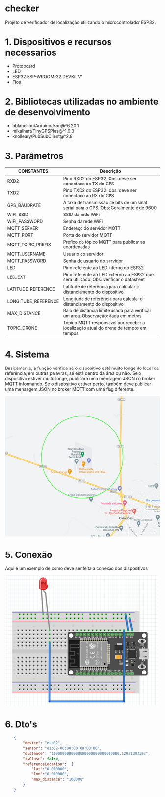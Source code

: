 # checker

Projeto de verificador de localização utilizando o microcontrolador ESP32.

# 1. Dispositivos e recursos necessarios

- Protoboard
- LED
- ESP32 ESP-WROOM-32 DEVKit V1
- Fios

# 2. Bibliotecas utilizadas no ambiente de desenvolvimento

- bblanchon/ArduinoJson@^6.20.1
- mikalhart/TinyGPSPlus@^1.0.3
- knolleary/PubSubClient@^2.8

# 3. Parâmetros

| CONSTANTES          | Descrição                                                                              |
| ------------------- | -------------------------------------------------------------------------------------- |
| RXD2                | Pino RXD2 do ESP32. Obs: deve ser conectado ao TX do GPS                               |
| TXD2                | Pino TXD2 do ESP32. Obs: deve ser conectado ao RX do GPS                               |
| GPS_BAUDRATE        | A taxa de transmissão de bits de um sinal serial para o GPS. Obs: Geralmente é de 9600 |
| WIFI_SSID           | SSID da rede WiFi                                                                      |
| WIFI_PASSWORD       | Senha da rede WiFi                                                                     |
| MQTT_SERVER         | Endereço do servidor MQTT                                                              |
| MQTT_PORT           | Porta do servidor MQTT                                                                 |
| MQTT_TOPIC_PREFIX   | Prefixo do tópico MQTT para publicar as coordenadas                                    |
| MQTT_USERNAME       | Usuario do servidor                                                                    |
| MQTT_PASSWORD       | Senha do usuario do servidor                                                           |
| LED                 | Pino referente ao LED interno do ESP32                                                 |
| LED_EXT             | Pino referente ao LED externo ao ESP32 que será utilizado. Obs: verificar o datasheet  |
| LATITUDE_REFERENCE  | Latitude de referência para calcular o distanciamento do dispositivo                   |
| LONGITUDE_REFERENCE | Longitude de referência para calcular o distanciamento do dispositivo                  |
| MAX_DISTANCE        | Raio de distância limite usada para verificar um area. Observação: dada em metros      |
| TOPIC_DRONE         | Tópico MQTT responsavel por receber a localização atual do drone de tempos em tempos   |


# 4. Sistema

Basicamente, a função verifica se o dispositivo está muito longe do local de referência, em outras palavras, se está dentro da área ou não.
Se o dispositivo estiver muito longe, publicará uma mensagem JSON no broker MQTT informando. Se o dispositivo estiver perto, também deve publicar uma mensagem JSON no broker MQTT com uma flag diferente.

![plot](./assets/referenceLocation.png)

# 5. Conexão

Aqui é um exemplo de como deve ser feita a conexão dos dispositivos

![plot](./assets/checker.png)

# 6. Dto's

```json
    {
        "device": "esp32",
        "sensor": "esp32-00:00:00:00:00:00",
        "distance": "1000000000000000000000000000000.12921393193",
        "isClose": false,
        "referenceLocation":  {
            "lat":"0.000000",
            "lon":"0.000000",
            "max_distance": "100000"
        }
    }
```